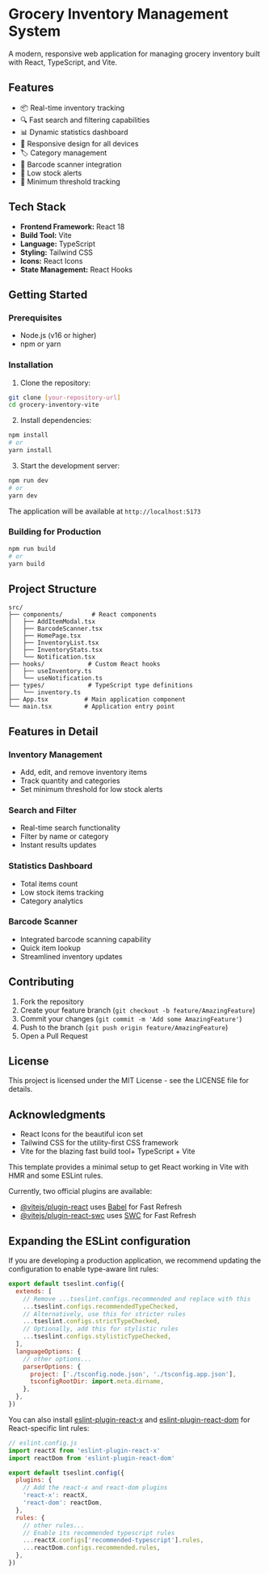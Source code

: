 # Grocery Inventory Management System

A modern, responsive web application for managing grocery inventory built with React, TypeScript, and Vite.

## Features

- 📦 Real-time inventory tracking
- 🔍 Fast search and filtering capabilities
- 📊 Dynamic statistics dashboard
- 📱 Responsive design for all devices
- 🏷️ Category management
- 📸 Barcode scanner integration
- 🚨 Low stock alerts
- 🎯 Minimum threshold tracking

## Tech Stack

- **Frontend Framework:** React 18
- **Build Tool:** Vite
- **Language:** TypeScript
- **Styling:** Tailwind CSS
- **Icons:** React Icons
- **State Management:** React Hooks

## Getting Started

### Prerequisites

- Node.js (v16 or higher)
- npm or yarn

### Installation

1. Clone the repository:
```bash
git clone [your-repository-url]
cd grocery-inventory-vite
```

2. Install dependencies:
```bash
npm install
# or
yarn install
```

3. Start the development server:
```bash
npm run dev
# or
yarn dev
```

The application will be available at `http://localhost:5173`

### Building for Production

```bash
npm run build
# or
yarn build
```

## Project Structure

```
src/
├── components/        # React components
│   ├── AddItemModal.tsx
│   ├── BarcodeScanner.tsx
│   ├── HomePage.tsx
│   ├── InventoryList.tsx
│   ├── InventoryStats.tsx
│   └── Notification.tsx
├── hooks/            # Custom React hooks
│   ├── useInventory.ts
│   └── useNotification.ts
├── types/            # TypeScript type definitions
│   └── inventory.ts
├── App.tsx          # Main application component
└── main.tsx         # Application entry point
```

## Features in Detail

### Inventory Management
- Add, edit, and remove inventory items
- Track quantity and categories
- Set minimum threshold for low stock alerts

### Search and Filter
- Real-time search functionality
- Filter by name or category
- Instant results updates

### Statistics Dashboard
- Total items count
- Low stock items tracking
- Category analytics

### Barcode Scanner
- Integrated barcode scanning capability
- Quick item lookup
- Streamlined inventory updates

## Contributing

1. Fork the repository
2. Create your feature branch (`git checkout -b feature/AmazingFeature`)
3. Commit your changes (`git commit -m 'Add some AmazingFeature'`)
4. Push to the branch (`git push origin feature/AmazingFeature`)
5. Open a Pull Request

## License

This project is licensed under the MIT License - see the LICENSE file for details.

## Acknowledgments

- React Icons for the beautiful icon set
- Tailwind CSS for the utility-first CSS framework
- Vite for the blazing fast build tool+ TypeScript + Vite

This template provides a minimal setup to get React working in Vite with HMR and some ESLint rules.

Currently, two official plugins are available:

- [@vitejs/plugin-react](https://github.com/vitejs/vite-plugin-react/blob/main/packages/plugin-react) uses [Babel](https://babeljs.io/) for Fast Refresh
- [@vitejs/plugin-react-swc](https://github.com/vitejs/vite-plugin-react/blob/main/packages/plugin-react-swc) uses [SWC](https://swc.rs/) for Fast Refresh

## Expanding the ESLint configuration

If you are developing a production application, we recommend updating the configuration to enable type-aware lint rules:

```js
export default tseslint.config({
  extends: [
    // Remove ...tseslint.configs.recommended and replace with this
    ...tseslint.configs.recommendedTypeChecked,
    // Alternatively, use this for stricter rules
    ...tseslint.configs.strictTypeChecked,
    // Optionally, add this for stylistic rules
    ...tseslint.configs.stylisticTypeChecked,
  ],
  languageOptions: {
    // other options...
    parserOptions: {
      project: ['./tsconfig.node.json', './tsconfig.app.json'],
      tsconfigRootDir: import.meta.dirname,
    },
  },
})
```

You can also install [eslint-plugin-react-x](https://github.com/Rel1cx/eslint-react/tree/main/packages/plugins/eslint-plugin-react-x) and [eslint-plugin-react-dom](https://github.com/Rel1cx/eslint-react/tree/main/packages/plugins/eslint-plugin-react-dom) for React-specific lint rules:

```js
// eslint.config.js
import reactX from 'eslint-plugin-react-x'
import reactDom from 'eslint-plugin-react-dom'

export default tseslint.config({
  plugins: {
    // Add the react-x and react-dom plugins
    'react-x': reactX,
    'react-dom': reactDom,
  },
  rules: {
    // other rules...
    // Enable its recommended typescript rules
    ...reactX.configs['recommended-typescript'].rules,
    ...reactDom.configs.recommended.rules,
  },
})
```
